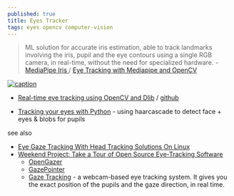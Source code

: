 ```yaml
---
published: true
title: Eyes Tracker
tags: eyes opencv computer-vision
---
```

> ML solution for accurate iris estimation, able to track landmarks involving the iris, pupil and the eye contours using a single RGB camera, in real-time, without the need for specialized hardware. - [MediaPipe Iris ](https://google.github.io/mediapipe/solutions/iris.html) / [Eye Tracking with Mediapipe and OpenCV](https://kh-monib.medium.com/title-gaze-tracking-with-opencv-and-mediapipe-318ac0c9c2c3)

[![caption](https://mediapipe.dev/images/mobile/iris_tracking_example.gif)](https://google.github.io/mediapipe/solutions/iris.html)

- [Real-time eye tracking using OpenCV and Dlib](https://towardsdatascience.com/real-time-eye-tracking-using-opencv-and-dlib-b504ca724ac6) / [github](https://github.com/vardanagarwal/Proctoring-AI)

- [Tracking your eyes with Python](https://medium.com/@stepanfilonov/tracking-your-eyes-with-python-3952e66194a6) - using haarcascade to detect face + eyes & blobs for pupils

see also
- [Eye Gaze Tracking With Head Tracking Solutions On Linux](https://unix.stackexchange.com/questions/680253/eye-gaze-tracking-with-head-tracking-solutions-on-linux)
- [Weekend Project: Take a Tour of Open Source Eye-Tracking Software](https://www.linux.com/training-tutorials/weekend-project-take-tour-open-source-eye-tracking-software/)
	- [OpenGazer](https://github.com/opengazer/OpenGazer)
	- [GazePointer](https://gazerecorder.com/gazepointer/)
    - [Gaze Tracking](https://github.com/antoinelame/GazeTracking) - a webcam-based eye tracking system. It gives you the exact position of the pupils and the gaze direction, in real time.